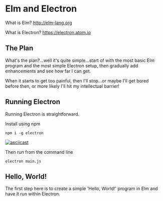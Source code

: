 # Elm and Electron

What is Elm? http://elm-lang.org

What is Electron? https://electron.atom.io

## The Plan
What's the plan?...well it's quite simple...start of with the most basic Elm program and the most simple Electron setup, then gradually add enhancements and see how far I can get.

When it starts to get too painful, then I'll stop...or maybe I'll get bored before then, or more likely I'll hit my intellectual barrier!

## Running Electron
Running Electron is straightforward.

Install using npm

```
npm i -g electron
```

[![asciicast](https://asciinema.org/a/VwP7z17M5iwZinoDe0T0X96d7)](https://asciinema.org/a/VwP7z17M5iwZinoDe0T0X96d7)

Then run from the command line
```
electron main.js
```

## Hello, World!
The first step here is to create a simple 'Hello, World!' program in Elm and have it run within Electron.

